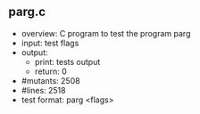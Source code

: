 ## parg.c
 - overview: C program to test the program parg
 - input: test flags
 - output: 
     - print: tests output
     - return: 0
 - #mutants: 2508
 - #lines: 2518
 - test format: parg \<flags\>
